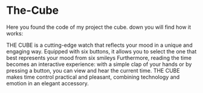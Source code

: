 # The-Cube
Here you found the code of my project the cube. down you will find how it works:

THE CUBE is a cutting-edge watch that reflects your mood in a unique and engaging way. Equipped with six buttons, it allows you to select the one that best represents your mood from six smileys
Furthermore, reading the time becomes an interactive experience: with a simple clap of your hands or by pressing a button, you can view and hear the current time.
THE CUBE makes time control practical and pleasant, combining technology and emotion in an elegant accessory.
